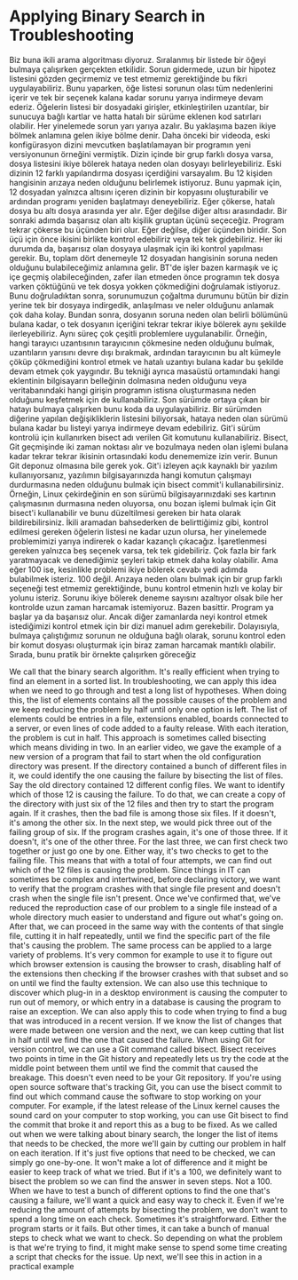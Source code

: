 # Applying Binary Search in Troubleshooting

Biz buna ikili arama algoritması diyoruz. Sıralanmış bir listede bir öğeyi bulmaya çalışırken gerçekten etkilidir. Sorun gidermede, uzun bir hipotez listesini gözden geçirmemiz ve test etmemiz gerektiğinde bu fikri uygulayabiliriz. Bunu yaparken, öğe listesi sorunun olası tüm nedenlerini içerir ve tek bir seçenek kalana kadar sorunu yarıya indirmeye devam ederiz. Öğelerin listesi bir dosyadaki girişler, etkinleştirilen uzantılar, bir sunucuya bağlı kartlar ve hatta hatalı bir sürüme eklenen kod satırları olabilir. Her yinelemede sorun yarı yarıya azalır. Bu yaklaşıma bazen ikiye bölmek anlamına gelen ikiye bölme denir. Daha önceki bir videoda, eski konfigürasyon dizini mevcutken başlatılamayan bir programın yeni versiyonunun örneğini vermiştik. Dizin içinde bir grup farklı dosya varsa, dosya listesini ikiye bölerek hataya neden olan dosyayı belirleyebiliriz. Eski dizinin 12 farklı yapılandırma dosyası içerdiğini varsayalım. Bu 12 kişiden hangisinin arızaya neden olduğunu belirlemek istiyoruz. Bunu yapmak için, 12 dosyadan yalnızca altısını içeren dizinin bir kopyasını oluşturabilir ve ardından programı yeniden başlatmayı deneyebiliriz. Eğer çökerse, hatalı dosya bu altı dosya arasında yer alır. Eğer değilse diğer altısı arasındadır. Bir sonraki adımda başarısız olan altı kişilik gruptan üçünü seçeceğiz. Program tekrar çökerse bu üçünden biri olur. Eğer değilse, diğer üçünden biridir. Son üçü için önce ikisini birlikte kontrol edebiliriz veya tek tek gidebiliriz. Her iki durumda da, başarısız olan dosyaya ulaşmak için iki kontrol yapılması gerekir. Bu, toplam dört denemeyle 12 dosyadan hangisinin soruna neden olduğunu bulabileceğimiz anlamına gelir. BT'de işler bazen karmaşık ve iç içe geçmiş olabileceğinden, zafer ilan etmeden önce programın tek dosya varken çöktüğünü ve tek dosya yokken çökmediğini doğrulamak istiyoruz. Bunu doğruladıktan sonra, sorunumuzun çoğaltma durumunu bütün bir dizin yerine tek bir dosyaya indirgedik, anlaşılması ve neler olduğunu anlamak çok daha kolay. Bundan sonra, dosyanın soruna neden olan belirli bölümünü bulana kadar, o tek dosyanın içeriğini tekrar tekrar ikiye bölerek aynı şekilde ilerleyebiliriz. Aynı süreç çok çeşitli problemlere uygulanabilir. Örneğin, hangi tarayıcı uzantısının tarayıcının çökmesine neden olduğunu bulmak, uzantıların yarısını devre dışı bırakmak, ardından tarayıcının bu alt kümeyle çöküp çökmediğini kontrol etmek ve hatalı uzantıyı bulana kadar bu şekilde devam etmek çok yaygındır. Bu tekniği ayrıca masaüstü ortamındaki hangi eklentinin bilgisayarın belleğinin dolmasına neden olduğunu veya veritabanındaki hangi girişin programın istisna oluşturmasına neden olduğunu keşfetmek için de kullanabiliriz. Son sürümde ortaya çıkan bir hatayı bulmaya çalışırken bunu koda da uygulayabiliriz. Bir sürümden diğerine yapılan değişikliklerin listesini biliyorsak, hataya neden olan sürümü bulana kadar bu listeyi yarıya indirmeye devam edebiliriz. Git'i sürüm kontrolü için kullanırken bisect adı verilen Git komutunu kullanabiliriz. Bisect, Git geçmişinde iki zaman noktası alır ve bozulmaya neden olan işlemi bulana kadar tekrar tekrar ikisinin ortasındaki kodu denememize izin verir. Bunun Git deponuz olmasına bile gerek yok. Git'i izleyen açık kaynaklı bir yazılım kullanıyorsanız, yazılımın bilgisayarınızda hangi komutun çalışmayı durdurmasına neden olduğunu bulmak için bisect commit'i kullanabilirsiniz. Örneğin, Linux çekirdeğinin en son sürümü bilgisayarınızdaki ses kartının çalışmasının durmasına neden oluyorsa, onu bozan işlemi bulmak için Git bisect'i kullanabilir ve bunu düzeltilmesi gereken bir hata olarak bildirebilirsiniz. İkili aramadan bahsederken de belirttiğimiz gibi, kontrol edilmesi gereken öğelerin listesi ne kadar uzun olursa, her yinelemede problemimizi yarıya indirerek o kadar kazançlı çıkacağız. İşaretlenmesi gereken yalnızca beş seçenek varsa, tek tek gidebiliriz. Çok fazla bir fark yaratmayacak ve denediğimiz şeyleri takip etmek daha kolay olabilir. Ama eğer 100 ise, kesinlikle problemi ikiye bölerek cevabı yedi adımda bulabilmek isteriz. 100 değil. Arızaya neden olanı bulmak için bir grup farklı seçeneği test etmemiz gerektiğinde, bunu kontrol etmenin hızlı ve kolay bir yolunu isteriz. Sorunu ikiye bölerek deneme sayısını azaltıyor olsak bile her kontrolde uzun zaman harcamak istemiyoruz. Bazen basittir. Program ya başlar ya da başarısız olur. Ancak diğer zamanlarda neyi kontrol etmek istediğimizi kontrol etmek için bir dizi manuel adım gerekebilir. Dolayısıyla, bulmaya çalıştığımız sorunun ne olduğuna bağlı olarak, sorunu kontrol eden bir komut dosyası oluşturmak için biraz zaman harcamak mantıklı olabilir. Sırada, bunu pratik bir örnekte çalışırken göreceğiz

We call that the binary search algorithm. It's really efficient when trying to find an element in a sorted list. In troubleshooting, we can apply this idea when we need to go through and test a long list of hypotheses. When doing this, the list of elements contains all the possible causes of the problem and we keep reducing the problem by half until only one option is left. The list of elements could be entries in a file, extensions enabled, boards connected to a server, or even lines of code added to a faulty release. With each iteration, the problem is cut in half. This approach is sometimes called bisecting which means dividing in two. In an earlier video, we gave the example of a new version of a program that fail to start when the old configuration directory was present. If the directory contained a bunch of different files in it, we could identify the one causing the failure by bisecting the list of files. Say the old directory contained 12 different config files. We want to identify which of those 12 is causing the failure. To do that, we can create a copy of the directory with just six of the 12 files and then try to start the program again. If it crashes, then the bad file is among those six files. If it doesn't, it's among the other six. In the next step, we would pick three out of the failing group of six. If the program crashes again, it's one of those three. If it doesn't, it's one of the other three. For the last three, we can first check two together or just go one by one. Either way, it's two checks to get to the failing file. This means that with a total of four attempts, we can find out which of the 12 files is causing the problem. Since things in IT can sometimes be complex and intertwined, before declaring victory, we want to verify that the program crashes with that single file present and doesn't crash when the single file isn't present. Once we've confirmed that, we've reduced the reproduction case of our problem to a single file instead of a whole directory much easier to understand and figure out what's going on. After that, we can proceed in the same way with the contents of that single file, cutting it in half repeatedly, until we find the specific part of the file that's causing the problem. The same process can be applied to a large variety of problems. It's very common for example to use it to figure out which browser extension is causing the browser to crash, disabling half of the extensions then checking if the browser crashes with that subset and so on until we find the faulty extension. We can also use this technique to discover which plug-in in a desktop environment is causing the computer to run out of memory, or which entry in a database is causing the program to raise an exception. We can also apply this to code when trying to find a bug that was introduced in a recent version. If we know the list of changes that were made between one version and the next, we can keep cutting that list in half until we find the one that caused the failure. When using Git for version control, we can use a Git command called bisect. Bisect receives two points in time in the Git history and repeatedly lets us try the code at the middle point between them until we find the commit that caused the breakage. This doesn't even need to be your Git repository. If you're using open source software that's tracking Git, you can use the bisect commit to find out which command cause the software to stop working on your computer. For example, if the latest release of the Linux kernel causes the sound card on your computer to stop working, you can use Git bisect to find the commit that broke it and report this as a bug to be fixed. As we called out when we were talking about binary search, the longer the list of items that needs to be checked, the more we'll gain by cutting our problem in half on each iteration. If it's just five options that need to be checked, we can simply go one-by-one. It won't make a lot of difference and it might be easier to keep track of what we tried. But if it's a 100, we definitely want to bisect the problem so we can find the answer in seven steps. Not a 100. When we have to test a bunch of different options to find the one that's causing a failure, we'll want a quick and easy way to check it. Even if we're reducing the amount of attempts by bisecting the problem, we don't want to spend a long time on each check. Sometimes it's straightforward. Either the program starts or it fails. But other times, it can take a bunch of manual steps to check what we want to check. So depending on what the problem is that we're trying to find, it might make sense to spend some time creating a script that checks for the issue. Up next, we'll see this in action in a practical example